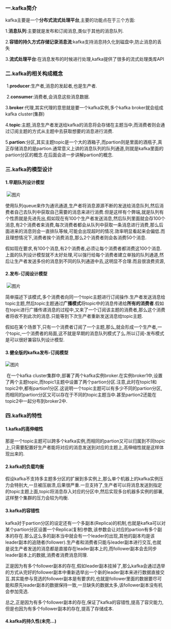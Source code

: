 ### 一.kafka简介

​		kafka主要是一个**分布式流式处理平台**,主要的功能点在于三个方面:

​		1.**消息队列**:主要就是发布和订阅消息,类似于其他的消息队列.

​		2.**容错的持久方式存储记录消息流**:kafka支持消息持久化到磁盘中,防止消息的丢失

​		3.**流式处理平台**:在消息发布的时候进行处理,kafka提供了很多的流式处理类库API

### 二.kafka的相关构成概念

​		1.**producer**:生产者,消息的发起者,也是生产者.

​		2.**consumer**:消费者,会消息这些消息数据.

​		3.**broker**:代理,其实代理的意思就是要一个kafka实例,多个kafka broker就会组成kafka cluster(集群)

​		4.**topic**:主题,消息生产者发送给kafka的消息将会存储在主题当中,而消费者则会通过订阅主题的方式从主题中去获取想要的消息进行消费.

​		5.**partion**:分区,其实主题topic是一个大的酒箱子,而partion则是里面的酒瓶子,真正存储消息的是partion.通常意义上讲的消息队列的队列通道,则就是kafka里面的partion分区的概念.在后面会进一步讲解partion的概念.

### 三.kafka的模型设计

#### 		1.早期队列设计模型

​		![图片](https://mmbiz.qpic.cn/mmbiz_png/iaIdQfEric9Tw5HhjBWfamF35XaNsxW3GH7q2gyBOE7YfUs03gX0YAhzJuOslcqewZC4KZw12a8usWAfrBAcjoPw/640?wx_fmt=png&tp=webp&wxfrom=5&wx_lazy=1&wx_co=1)

​		使用队列queue来作为通讯通道,生产者将消息源源不断的发送给消息队列,然后消费者自己去队列中获取自己需要的消息来进行消费.但是这样有个弊端,就是队列有个性质就是先进先出,假如现在有100个生产者发送消息,然后队列里面就会存100个消息,有2个消费者来消费,每次消费者都会从队列中获取一条消息进行消费,那么后面进来的消息则会一直排队等候,可能会出现超时的情况.效率明显看起来会偏低.而且理想情况下,消费者挨个消费消息,那么2个消费者则会各消费50个消息.

​		假如现在要求,有100个消息,有2个消费者,必须让每个消费者都消费这100个消息.上面的队列设计模型就不太好处理,可以强行给每个消费者建立单独的队列通道,然后让生产者发送多份的消息到不同的队列通道中去,这明显不合理.而且很浪费资源,

#### 		2.发布-订阅设计模型

​		![图片](https://mmbiz.qpic.cn/mmbiz_png/iaIdQfEric9Tw5HhjBWfamF35XaNsxW3GH7CcZ39jmlbghrJ6qF7fUFFIoAia2xGQaNia0a4JtMmIrpWoib79wkPVXg/640?wx_fmt=png&tp=webp&wxfrom=5&wx_lazy=1&wx_co=1)

​		简单描述下该模式,多个消费者向同一个topic主题进行订阅操作.生产者发送消息给topic主题,然后topic主题通过**广播模式**将topic中的消息传递给**所有的消费者**.假如在topic进行广播传递消息的过程中,又来了一个订阅该主题的消费者,那么这个消费者将收不到此次的消息.只能等到下次生产者重新发送消息给topic主题.

​		假如在某个场景下,只有一个消费者订阅了一个主题,那么,就会形成一个生产者,一个topic,一个消费者的局面,这不就是早期的消息队列模式了么.所以订阅-发布模式是可以很好兼容队列设计模型.

#### 		3.健全版的kafka发布-订阅模型

![图片](https://mmbiz.qpic.cn/mmbiz_png/iaIdQfEric9Tw5HhjBWfamF35XaNsxW3GHibA0TZlicjZY0AD34aCyiboEDXuYvLVUAPVB0icKe4MDVW9kictUibRP41DQ/640?wx_fmt=png&tp=webp&wxfrom=5&wx_lazy=1&wx_co=1)

​		在一个kafka cluster集群中,部署了两个kafka实例broker.在实例broker1中,设置了两个主题topic,而topic1主题中设置了两个partion分区.注意,此时在topic1和topic2中,都有partion1分区.这说明一个topic主题可以有多少不同的partion分区,而相同的partion分区又可以存在于不同的topic主题当中.甚至partion2还能在topic2中一起分布到broker2中.

### 四.kafka的特性

#### 		1.**kafka的高伸缩性**

​		那是一个topic主题可以跨多个kafka实例,而相同的partion又可以归属到不同topic上,只需要配置好生产者能将对应的消息发送到对应的主题上,高伸缩性就是这样体现出来的.

#### 		2.**kafka的负载均衡**

​		假设kafka不支持多主题多分区的扩展到多实例上,那么单个机器上的kafka实例压力会特别大,一旦被压崩溃,后果很严重.一旦支持了,生产者可以将消息发送到指定的topic主题上面,topic将消息存入对应的分区中,然后实现多台机器多实例的部署,这样整个集群的压力会较为均衡.

#### 		3.**kafka的容错性**

​		kafka对于partion分区的设定还有一个多副本(Replica)的机制,也就是kafka可以对某个partion分区设置一个Replica(复制)参数,该参数会让对应的partion有多个副本的存在.那么这么多的副本当中就会有一个leader的出现,其他的副本均是该leader副本的追随者(follower).生产者和消费者只能与leader副本进行交互,也就是说生产者发送的消息都是直接存在leader副本上的,而follower副本会去同步leader副本上的数据,消费者消费消息同理.

​		正是因为有多个follower副本的存在,假如leader副本挂掉了,那么kafka会通过选举的方式从完好的follower副本中重新选举出一个新的leader副本来进行数据直接交互.其实能参与竞选的follower副本是有要求的,也就是follower里面的数据要尽可能和原先leader副本的数据保持一致,一旦缺失的数据太多,该follower副本没有机会参加竞选.

​		总之,正是因为有多个follower副本的存在,保证了kafka的容错性,提高了容灾能力,但是也因为有多个follower副本的存在,提高了存储成本.

#### 		4.kafka的持久性(未完...)






